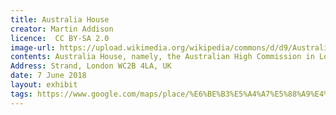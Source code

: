```yaml
---
title: Australia House
creator: Martin Addison
licence:  CC BY-SA 2.0
image-url: https://upload.wikimedia.org/wikipedia/commons/d/d9/Australia_House_-_geograph.org.uk_-_680485.jpg
contents: Australia House, namely, the Australian High Commission in London, is the diplomatic arm of Australia in the United Kingdom, located close to the strand campus of King's College London.The magnificent interior and exterior of this building was used as a prototype for the Gringotts bank in Harry Potter and the Philosopher's Stone.
Address: Strand, London WC2B 4LA, UK
date: 7 June 2018
layout: exhibit
tags: https://www.google.com/maps/place/%E6%BE%B3%E5%A4%A7%E5%88%A9%E4%BA%9E%E9%A7%90%E8%8B%B1%E5%9C%8B%E9%AB%98%E9%9A%8E%E5%B0%88%E5%93%A1%E5%85%AC%E7%BD%B2/@51.512831,-0.1174708,17z/data=!3m1!4b1!4m5!3m4!1s0x487604cdece748cf:0x32e28c92c0c17a8b!8m2!3d51.5128277!4d-0.1152821?shorturl=1
---
```

